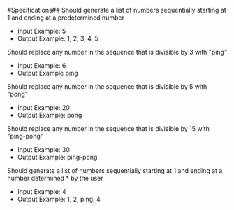 
#Specifications##
Should generate a list of numbers sequentially starting at 1 and ending at a predetermined number

* Input Example: 5
* Output Example: 1, 2, 3, 4, 5

Should replace any number in the sequence that is divisible by 3 with "ping"

* Input Example: 6
* Output Example ping

Should replace any number in the sequence that is divisible by 5 with "pong"

* Input Example: 20
* Output Example: pong

Should replace any number in the sequence that is divisible by 15 with "ping-pong"

* Input Example: 30
* Output Example: ping-pong

Should generate a list of numbers sequentially starting at 1 and ending at a number determined * by the user

* Input Example: 4
* Output Example: 1, 2, ping, 4
